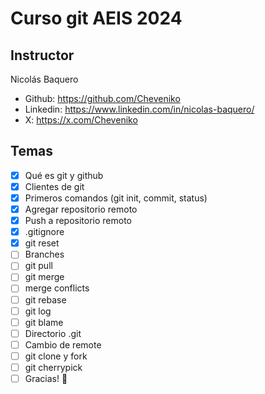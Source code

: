 # Curso git AEIS 2024

## Instructor

Nicolás Baquero

- Github: <https://github.com/Cheveniko>
- Linkedin: <https://www.linkedin.com/in/nicolas-baquero/>
- X: <https://x.com/Cheveniko>

## Temas

- [x] Qué es git y github
- [x] Clientes de git
- [x] Primeros comandos (git init, commit, status)
- [x] Agregar repositorio remoto
- [x] Push a repositorio remoto
- [x] .gitignore
- [x] git reset
- [ ] Branches
- [ ] git pull
- [ ] git merge
- [ ] merge conflicts
- [ ] git rebase
- [ ] git log
- [ ] git blame
- [ ] Directorio .git
- [ ] Cambio de remote
- [ ] git clone y fork
- [ ] git cherrypick
- [ ] Gracias! 🚀
